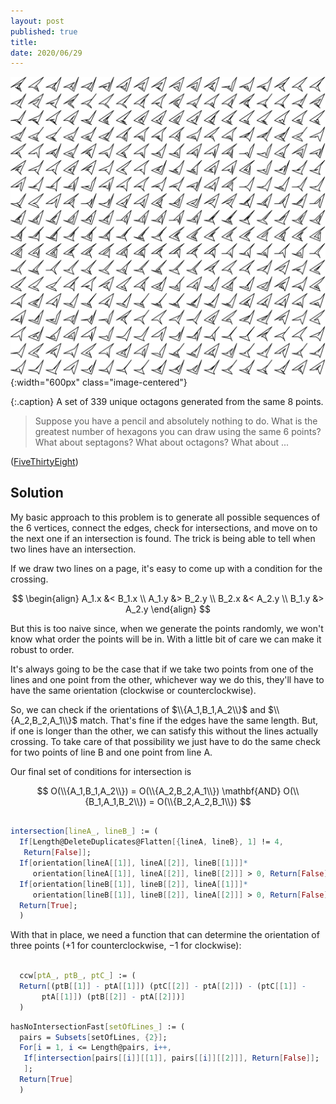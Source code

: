 ```yaml
---
layout: post
published: true
title: 
date: 2020/06/29
---
```


![](/img/2020-06-26-octagons.png){:width="600px" class="image-centered"}

{:.caption}
A set of $339$ unique octagons generated from the same $8$ points.

>Suppose you have a pencil and absolutely nothing to do. What is the greatest number of hexagons you can draw using the same $6$ points? What about septagons? What about octagons? What about ...

<!--more-->

([FiveThirtyEight](URL))

## Solution

My basic approach to this problem is to generate all possible sequences of the $6$ vertices, connect the edges, check for intersections, and move on to the next one if an intersection is found. The trick is being able to tell when two lines have an intersection. 

If we draw two lines on a page, it's easy to come up with a condition for the crossing.

$$
\begin{align}
A_1.x &< B_1.x \\
A_1.y &> B_2.y \\
B_2.x &< A_2.y \\
B_1.y &> A_2.y
\end{align}
$$

But this is too naive since, when we generate the points randomly, we won't know what order the points will be in. With a little bit of care we can make it robust to order. 

It's always going to be the case that if we take two points from one of the lines and one point from the other, whichever way we do this, they'll have to have the same orientation (clockwise or counterclockwise). 

So, we can check if the orientations of $\\{A_1,B_1,A_2\\}$ and $\\{A_2,B_2,A_1\\}$ match. That's fine if the edges have the same length. But, if one is longer than the other, we can satisfy this without the lines actually crossing. To take care of that possibility we just have to do the same check for two points of line B and one point from line A.

Our final set of conditions for intersection is 

$$
O(\\{A_1,B_1,A_2\\}) = O(\\{A_2,B_2,A_1\\}) \mathbf{AND} O(\\{B_1,A_1,B_2\\}) = O(\\{B_2,A_2,B_1\\})
$$

```mathematica

intersection[lineA_, lineB_] := (
  If[Length@DeleteDuplicates@Flatten[{lineA, lineB}, 1] != 4, 
   Return[False]];
  If[orientation[lineA[[1]], lineA[[2]], lineB[[1]]]*
     orientation[lineA[[1]], lineA[[2]], lineB[[2]]] > 0, Return[False]];
  If[orientation[lineB[[1]], lineB[[2]], lineA[[1]]]*
     orientation[lineB[[1]], lineB[[2]], lineA[[2]]] > 0, Return[False]];
  Return[True];
  )
```

With that in place, we need a function that can determine the orientation of three points ($+1$ for counterclockwise, $-1$ for clockwise):

```mathematica
  
  ccw[ptA_, ptB_, ptC_] := (
  Return[(ptB[[1]] - ptA[[1]]) (ptC[[2]] - ptA[[2]]) - (ptC[[1]] - 
       ptA[[1]]) (ptB[[2]] - ptA[[2]])]
  )
```



```mathematica  
hasNoIntersectionFast[setOfLines_] := (
  pairs = Subsets[setOfLines, {2}];
  For[i = 1, i <= Length@pairs, i++,
   If[intersection[pairs[[i]][[1]], pairs[[i]][[2]]], Return[False]];
   ];
  Return[True]
  )
```

<br>

